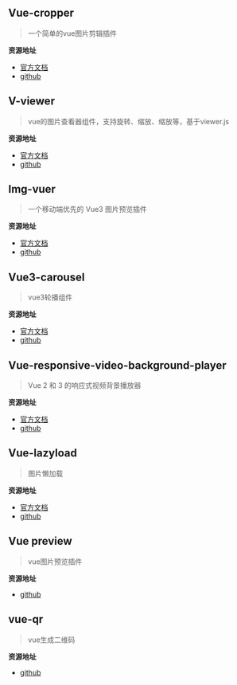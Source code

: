## Vue-cropper

>  一个简单的vue图片剪辑插件

**资源地址**

- [官方文档](https://github.com/xyxiao001/vue-cropper#readme)
- [github](https://github.com/xyxiao001/vue-cropper)

## V-viewer

> vue的图片查看器组件，支持旋转、缩放、缩放等，基于viewer.js

**资源地址**

- [官方文档](https://mirari.cc/2021/05/31/Vue3%E5%9B%BE%E7%89%87%E6%B5%8F%E8%A7%88%E7%BB%84%E4%BB%B6v-viewer%EF%BC%8C%E6%94%AF%E6%8C%81%E6%97%8B%E8%BD%AC%E3%80%81%E7%BC%A9%E6%94%BE%E3%80%81%E7%BF%BB%E8%BD%AC%E7%AD%89%E6%93%8D%E4%BD%9C/)
- [github](https://github.com/mirari/v-viewer/tree/v3)

## Img-vuer

> 一个移动端优先的 Vue3 图片预览插件

**资源地址**

- [官方文档](https://github.com/ssshooter/img-vuer#readme)
- [github](https://github.com/ssshooter/img-vuer)

## Vue3-carousel

> vue3轮播组件

**资源地址**

- [官方文档](https://ismail9k.github.io/vue3-carousel/)
- [github](https://github.com/ismail9k/vue3-carousel)

## Vue-responsive-video-background-player

> Vue 2 和 3 的响应式视频背景播放器

**资源地址**

- [官方文档](https://github.com/avidofood/vue-responsive-video-background-player#readme)
- [github](https://github.com/avidofood/vue-responsive-video-background-player)

## Vue-lazyload

> 图片懒加载

**资源地址**

- [官方文档](http://hilongjw.github.io/vue-lazyload/)
- [github](https://github.com/hilongjw/vue-lazyload)

## Vue preview

> vue图片预览插件

**资源地址**

- [github](https://github.com/LS1231/vue-preview)

## vue-qr

> vue生成二维码

**资源地址**

- [github](https://github.com/Binaryify/vue-qr)

